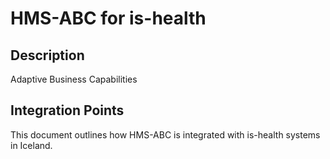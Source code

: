 # HMS-ABC for is-health

## Description

Adaptive Business Capabilities

## Integration Points

This document outlines how HMS-ABC is integrated with is-health systems in Iceland.
